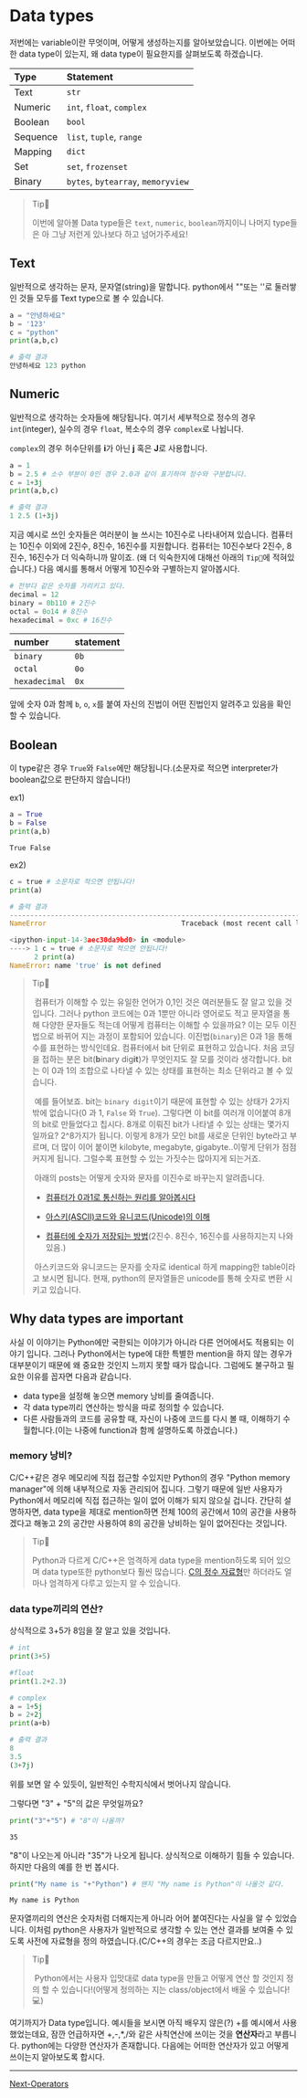 # Data types
저번에는 variable이란 무엇이며, 어떻게 생성하는지를 알아보았습니다. 이번에는 어떠한 data type이 있는지, 왜 data type이 필요한지를 살펴보도록 하겠습니다.

| Type       | Statement                            |
| :-------   | :---------------------------------   |
| Text       | `str`                                |
| Numeric    | `int`, `float`, `complex`            |
| Boolean    | `bool`                               |
| Sequence   | `list`, `tuple`, `range`             |
| Mapping    | `dict`                               |
| Set        | `set`, `frozenset`                   |
| Binary     | `bytes`, `bytearray`, `memoryview`   |

> Tip👀
>
> 이번에 알아볼 Data type들은 `text`, `numeric`, `boolean`까지이니 나머지 type들은 아 그냥 저런게 있나보다 하고 넘어가주세요!

## Text
일반적으로 생각하는 문자, 문자열(string)을 말합니다. python에서 ""또는 ''로 둘러쌓인 것들 모두를 Text type으로 볼 수 있습니다.


```python
a = "안녕하세요"
b = '123'
c = "python"
print(a,b,c)
```

```python
# 출력 결과
안녕하세요 123 python
```


## Numeric
일반적으로 생각하는 숫자들에 해당됩니다. 여기서 세부적으로 정수의 경우 `int`(integer), 실수의 경우 `float`, 복소수의 경우 `complex`로 나뉩니다.

`complex`의 경우 허수단위를 **i**가 아닌 **j** 혹은 **J**로 사용합니다.


```python
a = 1
b = 2.5 # 소수 부분이 0인 경우 2.0과 같이 표기하여 정수와 구분합니다.
c = 1+3j
print(a,b,c)
```

```python
# 출력 결과
1 2.5 (1+3j)
```


지금 예시로 쓰인 숫자들은 여러분이 늘 쓰시는 10진수로 나타내어져 있습니다. 컴퓨터는 10진수 이외에 2진수, 8진수, 16진수를 지원합니다. 컴퓨터는 10진수보다 2진수, 8진수, 16진수가 더 익숙하니까 말이죠. (왜 더 익숙한지에 대해선 아래의 `Tip👀`에 적혀있습니다.) 다음 예시를 통해서 어떻게 10진수와 구별하는지 알아봅시다.


```python
# 전부다 같은 숫자를 가리키고 있다.
decimal = 12
binary = 0b110 # 2진수
octal = 0o14 # 8진수 
hexadecimal = 0xc # 16진수
```

| number        | statement |
| :------------ | :-------- |
| `binary`      | ```0b```  |
| `octal`       | ```0o```  |
| `hexadecimal` | ```0x```  |

앞에 숫자 0과 함께 `b`, `o`, `x`를 붙여 자신의 진법이 어떤 진법인지 알려주고 있음을 확인할 수 있습니다.

## Boolean
이 type같은 경우 `True`와 `False`에만 해당됩니다.(소문자로 적으면 interpreter가 boolean값으로 판단하지 않습니다!)

ex1)


```python
a = True
b = False
print(a,b)
```

    True False

ex2)

```python
c = true # 소문자로 적으면 안됩니다!
print(a)
```


```python
# 출력 결과
---------------------------------------------------------------------------
NameError                                 Traceback (most recent call last)

<ipython-input-14-3aec30da9bd0> in <module>
----> 1 c = true # 소문자로 적으면 안됩니다!
      2 print(a)
NameError: name 'true' is not defined
```


> Tip👀
>
>  ​	컴퓨터가 이해할 수 있는 유일한 언어가 0,1인 것은 여러분들도 잘 알고 있을 것입니다. 그러나 python 코드에는 0과 1뿐만 아니라 영어로도 적고 문자열을 통해 다양한 문자들도 적는데 어떻게 컴퓨터는 이해할 수 있을까요? 이는 모두 이진법으로 바뀌어 지는 과정이 포함되어 있습니다.
>  ​	이진법(`binary`)은 0과 1을 통해 수를 표현하는 방식인데요. 컴퓨터에서 bit 단위로 표현하고 있습니다. 처음 코딩을 접하는 분은 bit(**b**inary dig**it**)가 무엇인지도 잘 모를 것이라 생각합니다. bit는 이 0과 1의 조합으로 나타낼 수 있는 상태를 표현하는 최소 단위라고 볼 수 있습니다.
>
>  ​	예를 들어보죠. bit는 `binary digit`이기 때문에 표현할 수 있는 상태가 2가지 밖에 없습니다(0 과 1, `False` 와 `True`). 그렇다면 이 bit를 여러개 이어붙여 8개의 bit로 만들었다고 칩시다. 8개로 이뤄진 bit가 나타낼 수 있는 상태는 몇가지 일까요? 2^8가지가 됩니다. 이렇게 8개가 모인 bit를 새로운 단위인 byte라고 부르며, 더 많이 이어 붙이면 kilobyte, megabyte, gigabyte..이렇게 단위가 점점 커지게 됩니다. 그럴수록 표현할 수 있는 가짓수는 많아지게 되는거죠.
>
>  ​	아래의 posts는 어떻게 숫자와 문자를 이진수로 바꾸는지 알려줍니다.
>
> - [컴퓨터가 0과1로 통신하는 원리를 알아봅시다](https://post.naver.com/viewer/postView.nhn?volumeNo=10059808&memberNo=29381200)
>
> - [아스키(ASCII)코드와 유니코드(Unicode)의 이해](https://whatisthenext.tistory.com/103)
>
> - [컴퓨터에 숫자가 저장되는 방법](https://github.com/paxbun/c-cpp-tutorial/tree/master/2-structure-of-computers#%EC%BB%B4%ED%93%A8%ED%84%B0%EC%97%90-%EC%88%AB%EC%9E%90%EA%B0%80-%EC%A0%80%EC%9E%A5%EB%90%98%EB%8A%94-%EB%B0%A9%EB%B2%95)(2진수. 8진수, 16진수를 사용하지는지 나와있음.)
> 
> ​    아스키코드와 유니코드는 문자를 숫자로 identical 하게 mapping한 table이라고 보시면 됩니다. 현재, python의 문자열들은 unicode를 통해 숫자로 변환 시키고 있습니다.

## Why data types are important
사실 이 이야기는 Python에만 국한되는 이야기가 아니라 다른 언어에서도 적용되는 이야기 입니다. 그러나 Python에서는 type에 대한 특별한 mention을 하지 않는 경우가 대부분이기 때문에 왜 중요한 것인지 느끼지 못할 때가 많습니다. 그럼에도 불구하고 필요한 이유를 꼽자면 다음과 같습니다.

- data type을 설정해 놓으면 memory 낭비를 줄여줍니다.
- 각 data type끼리 연산하는 방식을 따로 정의할 수 있습니다.
- 다른 사람들과의 코드를 공유할 때, 자신이 나중에 코드를 다시 볼 때, 이해하기 수월합니다.(이는 나중에 function과 함께 설명하도록 하겠습니다.)

### memory 낭비?
C/C++같은 경우 메모리에 직접 접근할 수있지만 Python의 경우 "Python memory manager"에 의해 내부적으로 자동 관리되어 집니다. 그렇기 때문에 일반 사용자가 Python에서 메모리에 직접 접근하는 일이 없어 이해가 되지 않으실 겁니다. 간단히 설명하자면, data type을 제대로 mention하면 전체 100의 공간에서 10의 공간을 사용하겠다고 해놓고 2의 공간만 사용하여 8의 공간을 낭비하는 일이 없어진다는 것입니다.

>Tip👀 
>
>Python과 다르게 C/C++은 엄격하게 data type을 mention하도록 되어 있으며 data type또한 python보다 훨씬 많습니다. [C의 정수 자료형](https://github.com/paxbun/c-cpp-tutorial/tree/master/4-types-and-variables#c%EC%9D%98-%EC%A0%95%EC%88%98-%EC%9E%90%EB%A3%8C%ED%98%95)만 하더라도 얼마나 엄격하게 다루고 있는지 알 수 있습니다.

### data type끼리의 연산?
상식적으로 3+5가 8임을 잘 알고 있을 것입니다.


```python
# int
print(3+5)

#float
print(1.2+2.3)

# complex
a = 1+5j
b = 2+2j
print(a+b) 
```

```python
# 출력 결과
8
3.5
(3+7j)
```


위를 보면 알 수 있듯이, 일반적인 수학지식에서 벗어나지 않습니다.

그렇다면 "3" + "5"의 값은 무엇일까요?


```python
print("3"+"5") # "8"이 나올까?
```

    35


"8"이 나오는게 아니라 "35"가 나오게 됩니다. 상식적으로 이해하기 힘들 수 있습니다. 하지만 다음의 예를 한 번 봅시다. 


```python
print("My name is "+"Python") # 왠지 "My name is Python"이 나올것 같다.
```

    My name is Python


문자열끼리의 연산은 숫자처럼 더해지는게 아니라 어어 붙여진다는 사실을 알 수 있었습니다. 이처럼 python은 사용자가 일반적으로 생각할 수 있는 연산 결과를 보여줄 수 있도록 사전에 자료형을 정의 하였습니다.(C/C++의 경우는 조금 다르지만요..)

> Tip👀 
>
>  ​    Python에서는 사용자 입맛대로 data type을 만들고 어떻게 연산 할 것인지 정의 할 수 있습니다!(어떻게 정의하는 지는 class/object에서 배울 수 있습니다!💻)

여기까지가 Data type입니다. 예시들을 보시면 아직 배우지 않은(?) +를 예시에서 사용했었는데요, 잠깐 언급하자면 +,-,\*,/와 같은 사칙연산에 쓰이는 것을 **연산자**라고 부릅니다. python에는 다양한 연산자가 존재합니다. 다음에는 어떠한 연산자가 있고 어떻게 쓰이는지 알아보도록 합시다.

---

[Next-Operators](./Operators.md)
